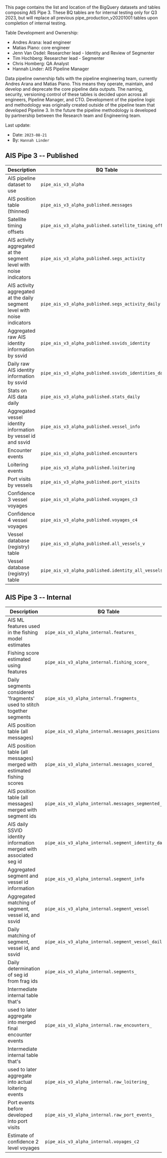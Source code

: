 This page contains the list and location of the BigQuery datasets and tables composing AIS Pipe 3. These BQ tables are for internal testing only for Q3 2023, but will replace all previous pipe_production_v20201001 tables upon completion of internal testing. 

Table Development and Ownership: 

+ Andres Arana: lead engineer
+ Matias Piano: core engineer
+ Jenn Van Osdel: Researcher lead - Identity and Review of Segmenter
+ Tim Hochberg: Researcher lead - Segmenter
+ Chris Homberg: QA Analyst
+ Hannah Linder: AIS Pipeline Manager


Data pipeline ownership falls with the pipeline engineering team, currently Andres Arana and Matias Piano. This means they operate, maintain, and develop and deprecate  the core pipeline data outputs. The naming, security, versioning control of these tables is decided upon across all engineers, Pipeline Manager, and CTO. Development of the pipeline logic and methodology was originally created outside of the pipeline team that developed Pipeline 3. In the future the pipeline methodology is developed by partnership between the Research team and Engineering team. 


Last update:
   * Date: `2023-08-21`
   * By: `Hannah Linder`


## AIS Pipe 3 -- Published
| Description | BQ Table| Previous BQ Table |
| --- | --- | --- |
| AIS pipeline dataset to use | `pipe_ais_v3_alpha`| `pipe_production_v20201001` | 
| AIS position table (thinned) | `pipe_ais_v3_alpha_published.messages` | `pipe_production_v20201001.research_messages` | 
| Satellite timing offsets | `pipe_ais_v3_alpha_published.satellite_timing_offsets` | `pipe_production_v20201001.research_satellite_timing` | 
| AIS activity aggregated at the segment level with noise indicators| `pipe_ais_v3_alpha_published.segs_activity` | `pipe_production_v20201001.research_segs` | 
| AIS activity aggregated at the daily segment level with noise indicators| `pipe_ais_v3_alpha_published.segs_activity_daily` | `pipe_production_v20201001.research_segs_daily` | 
| Aggregated raw AIS identity information by ssvid| `pipe_ais_v3_alpha_published.ssvids_identity` | `pipe_production_v20201001.research_ids` | 
| Daily raw AIS identity information by ssvid| `pipe_ais_v3_alpha_published.ssvids_identities_daily` | `pipe_production_v20201001.research_ids_daily` | 
| Stats on AIS data daily| `pipe_ais_v3_alpha_published.stats_daily` | `pipe_production_v20201001.research_stats` | 
| Aggregated vessel identity information by vessel id and ssvid| `pipe_ais_v3_alpha_published.vessel_info` | `pipe_production_v20201001.vessel_info` | 
| Encounter events| `pipe_ais_v3_alpha_published.encounters` | `pipe_production_v20201001.encounters` | 
| Loitering events| `pipe_ais_v3_alpha_published.loitering` | `pipe_production_v20201001.loitering` | 
| Port visits by vessels| `pipe_ais_v3_alpha_published.port_visits` | `pipe_production_v20201001.proto_port_visits` | 
| Confidence 3 vessel voyages| `pipe_ais_v3_alpha_published.voyages_c3` | `pipe_production_v20201001.proto_voyages_c3` | 
| Confidence 4 vessel voyages| `pipe_ais_v3_alpha_published.voyages_c4` | `pipe_production_v20201001.proto_voyages_c4` | 
| Vessel database (registry) table| `pipe_ais_v3_alpha_published.all_vessels_v` | `vessel_database.all_vessels_v` | 
| Vessel database (registry) table| `pipe_ais_v3_alpha_published.identity_all_vessels_v` | `vessel_database.all_vessels_v` | 


## AIS Pipe 3 -- Internal
| Description | BQ Table| Previous BQ Table |
| --- | --- | --- |
| AIS ML features used in the fishing model estimates | `pipe_ais_v3_alpha_internal.features_` | `pipe_production_v20201001.features_` | 
| Fishing score estimated using features | `pipe_ais_v3_alpha_internal.fishing_score_` | `pipe_production_v20201001.fishing_score_` | 
| Daily segments considered 'fragments' used to stitch together segments | `pipe_ais_v3_alpha_internal.fragments_` | NA |
| AIS position table (all messages) | `pipe_ais_v3_alpha_internal.messages_positions` | `pipe_production_v20201001.position_messages_` |
| AIS position table (all messages) merged with estimated fishing scores | `pipe_ais_v3_alpha_internal.messages_scored_` | `pipe_production_v20201001.messages_scored_` |
| AIS position table (all messages) merged with segment ids | `pipe_ais_v3_alpha_internal.messages_segmented_` | `pipe_production_v20201001.messages_segmented_` |
| AIS daily SSVID identity information merged with associated seg id | `pipe_ais_v3_alpha_internal.segment_identity_daily_` | `pipe_production_v20201001.segment_identity_daily_` |
| Aggregated segment and vessel id information | `pipe_ais_v3_alpha_internal.segment_info` | `pipe_production_v20201001.segment_info` |
| Aggregated matching of segment, vessel id, and ssvid | `pipe_ais_v3_alpha_internal.segment_vessel` | `pipe_production_v20201001.segment_vessel` |
| Daily matching of segment, vessel id, and ssvid | `pipe_ais_v3_alpha_internal.segment_vessel_daily_` | `pipe_production_v20201001.segment_vessel_daily_` |
| Daily determination of seg id from frag ids | `pipe_ais_v3_alpha_internal.segments_` | `pipe_production_v20201001.segments_` |
| Intermediate internal table that's
used to later aggregate into merged final encounter events | `pipe_ais_v3_alpha_internal.raw_encounters_` | `pipe_production_v20201001.raw_encounters_` |
| Intermediate internal table that's
used to later aggregate into actual loitering events | `pipe_ais_v3_alpha_internal.raw_loitering_` | `pipe_production_v20201001.raw_loitering_` |
| Port events before developed into port visits | `pipe_ais_v3_alpha_internal.raw_port_events_` | `pipe_production_v20201001.proto_raw_port_events_` |
| Estimate of confidence 2 level voyages | `pipe_ais_v3_alpha_internal.voyages_c2` | `pipe_production_v20201001.proto_voyages_c2` |





